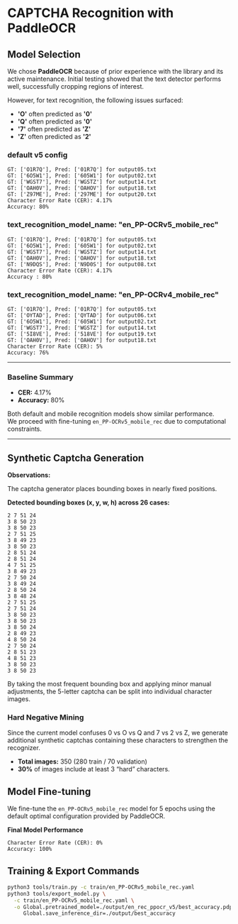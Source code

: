 # CAPTCHA Recognition with PaddleOCR

## Model Selection
We chose **PaddleOCR** because of prior experience with the library and its active maintenance.
Initial testing showed that the text detector performs well, successfully cropping regions of interest.

However, for text recognition, the following issues surfaced:

- **'O'** often predicted as **'0'**
- **'Q'** often predicted as **'0'**
- **'7'** often predicted as **'Z'**
- **'Z'** often predicted as **'2'**

### default v5 config 
```
GT: ['O1R7Q'], Pred: ['01R7Q'] for output05.txt
GT: ['6O5W1'], Pred: ['605W1'] for output02.txt
GT: ['WGST7'], Pred: ['WGSTZ'] for output14.txt
GT: ['OAH0V'], Pred: ['OAHOV'] for output18.txt
GT: ['Z97ME'], Pred: ['297ME'] for output20.txt
Character Error Rate (CER): 4.17%
Accuracy: 80% 
```

### text_recognition_model_name: "en_PP-OCRv5_mobile_rec"
```
GT: ['O1R7Q'], Pred: ['01R7Q'] for output05.txt
GT: ['6O5W1'], Pred: ['605W1'] for output02.txt
GT: ['WGST7'], Pred: ['WGSTZ'] for output14.txt
GT: ['OAH0V'], Pred: ['OAHOV'] for output18.txt
GT: ['N9DQS'], Pred: ['N9D0S'] for output08.txt
Character Error Rate (CER): 4.17%
Accuracy : 80% 
```

### text_recognition_model_name: "en_PP-OCRv4_mobile_rec"
```
GT: ['O1R7Q'], Pred: ['01R7Q'] for output05.txt
GT: ['OYTAD'], Pred: ['QYTAD'] for output06.txt
GT: ['6O5W1'], Pred: ['605W1'] for output02.txt
GT: ['WGST7'], Pred: ['WGSTZ'] for output14.txt
GT: ['5I8VE'], Pred: ['518VE'] for output19.txt
GT: ['OAH0V'], Pred: ['OAHOV'] for output18.txt
Character Error Rate (CER): 5%
Accuracy: 76%
```

---

### Baseline Summary

- **CER:** 4.17%
- **Accuracy:** 80%

Both default and mobile recognition models show similar performance.  
We proceed with fine-tuning `en_PP-OCRv5_mobile_rec` due to computational constraints.

---

## Synthetic Captcha Generation
**Observations:**

The captcha generator places bounding boxes in nearly fixed positions.

**Detected bounding boxes (x, y, w, h) across 26 cases:**

```
2 7 51 24
3 8 50 23
3 8 50 23
2 7 51 25
3 8 49 23
3 8 50 23
2 8 51 24
2 8 51 24
4 7 51 25
3 8 49 23
2 7 50 24
3 8 49 24
2 8 50 24
3 8 48 24
2 7 51 25
2 7 51 24
3 8 50 23
3 8 50 23
3 8 50 24
2 8 49 23
4 8 50 24
2 7 50 24
2 8 51 23
4 8 51 23
3 8 50 23
3 8 50 23
```

By taking the most frequent bounding box and applying minor manual adjustments, the 5-letter captcha can be split into individual character images.
### Hard Negative Mining

Since the current model confuses 0 vs O vs Q and 7 vs 2 vs Z, we generate additional synthetic captchas containing these characters to strengthen the recognizer.

- **Total images:** 350 (280 train / 70 validation)
- **30%** of images include at least 3 “hard” characters.


## Model Fine-tuning
We fine-tune the `en_PP-OCRv5_mobile_rec` model for 5 epochs using the default optimal configuration provided by PaddleOCR.

**Final Model Performance**
```
Character Error Rate (CER): 0%
Accuracy: 100%
```

## Training & Export Commands

```bash
python3 tools/train.py -c train/en_PP-OCRv5_mobile_rec.yaml
python3 tools/export_model.py \
  -c train/en_PP-OCRv5_mobile_rec.yaml \
  -o Global.pretrained_model=./output/en_rec_ppocr_v5/best_accuracy.pdparams \
     Global.save_inference_dir=./output/best_accuracy
```
